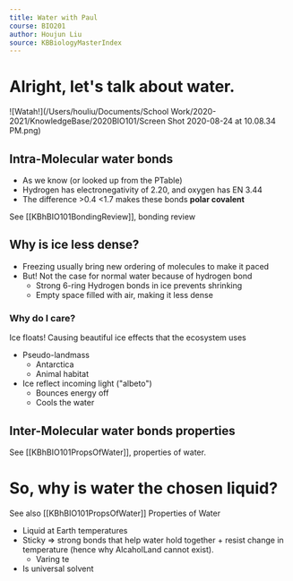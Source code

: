 ```yaml
---
title: Water with Paul
course: BIO201
author: Houjun Liu
source: KBBiologyMasterIndex
---
```


# Alright, let's talk about water.

![Watah!](/Users/houliu/Documents/School Work/2020-2021/KnowledgeBase/2020BIO101/Screen Shot 2020-08-24 at 10.08.34 PM.png)

## Intra-Molecular water bonds

* As we know (or looked up from the PTable)
* Hydrogen has electronegativity of 2.20, and oxygen has EN 3.44
* The difference >0.4 <1.7 makes these bonds **polar covalent**

See [[KBhBIO101BondingReview]], bonding review

## Why is ice less dense? 
* Freezing usually bring new ordering of molecules to make it paced
* But! Not the case for normal water because of hydrogen bond
    * Strong 6-ring Hydrogen bonds in ice prevents shrinking
    * Empty space filled with air, making it less dense

### Why do I care?
Ice floats! Causing beautiful ice effects that the ecosystem uses

* Pseudo-landmass
    * Antarctica
    * Animal habitat
* Ice reflect incoming light ("albeto")
    * Bounces energy off
    * Cools the water

## Inter-Molecular water bonds properties

See [[KBhBIO101PropsOfWater]], properties of water.

# So, why is water the chosen liquid?

See also [[KBhBIO101PropsOfWater]] Properties of Water

* Liquid at Earth temperatures
* Sticky => strong bonds that help water hold together + resist change in temperature (hence why AlcaholLand cannot exist).
    * Varing te 
* Is universal solvent